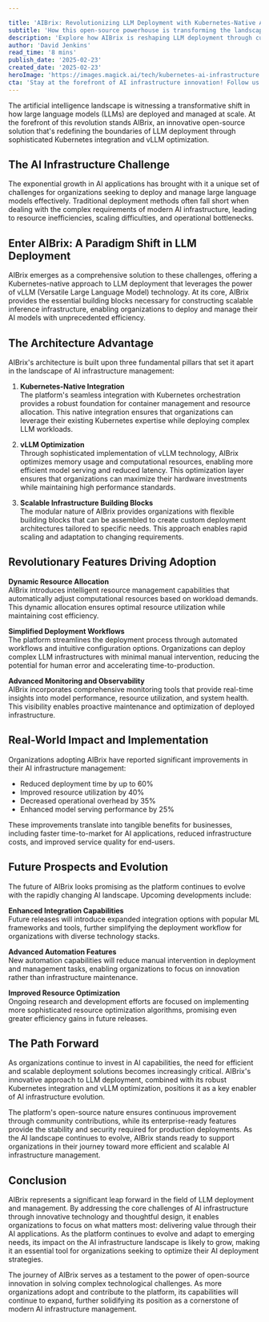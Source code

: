 ```yaml
---

title: 'AIBrix: Revolutionizing LLM Deployment with Kubernetes-Native Architecture'
subtitle: 'How this open-source powerhouse is transforming the landscape of AI infrastructure management'
description: 'Explore how AIBrix is reshaping LLM deployment through cutting-edge Kubernetes-native architecture and vLLM optimization, offering unprecedented efficiency and scalability in AI infrastructure management.'
author: 'David Jenkins'
read_time: '8 mins'
publish_date: '2025-02-23'
created_date: '2025-02-23'
heroImage: 'https://images.magick.ai/tech/kubernetes-ai-infrastructure.jpg'
cta: 'Stay at the forefront of AI infrastructure innovation! Follow us on LinkedIn for the latest updates on AIBrix and cutting-edge developments in LLM deployment technologies!'
---
```


The artificial intelligence landscape is witnessing a transformative shift in how large language models (LLMs) are deployed and managed at scale. At the forefront of this revolution stands AIBrix, an innovative open-source solution that's redefining the boundaries of LLM deployment through sophisticated Kubernetes integration and vLLM optimization.

## The AI Infrastructure Challenge

The exponential growth in AI applications has brought with it a unique set of challenges for organizations seeking to deploy and manage large language models effectively. Traditional deployment methods often fall short when dealing with the complex requirements of modern AI infrastructure, leading to resource inefficiencies, scaling difficulties, and operational bottlenecks.

## Enter AIBrix: A Paradigm Shift in LLM Deployment

AIBrix emerges as a comprehensive solution to these challenges, offering a Kubernetes-native approach to LLM deployment that leverages the power of vLLM (Versatile Large Language Model) technology. At its core, AIBrix provides the essential building blocks necessary for constructing scalable inference infrastructure, enabling organizations to deploy and manage their AI models with unprecedented efficiency.

## The Architecture Advantage

AIBrix's architecture is built upon three fundamental pillars that set it apart in the landscape of AI infrastructure management:

1. **Kubernetes-Native Integration**  
   The platform's seamless integration with Kubernetes orchestration provides a robust foundation for container management and resource allocation. This native integration ensures that organizations can leverage their existing Kubernetes expertise while deploying complex LLM workloads.

2. **vLLM Optimization**  
   Through sophisticated implementation of vLLM technology, AIBrix optimizes memory usage and computational resources, enabling more efficient model serving and reduced latency. This optimization layer ensures that organizations can maximize their hardware investments while maintaining high performance standards.

3. **Scalable Infrastructure Building Blocks**  
   The modular nature of AIBrix provides organizations with flexible building blocks that can be assembled to create custom deployment architectures tailored to specific needs. This approach enables rapid scaling and adaptation to changing requirements.

## Revolutionary Features Driving Adoption

**Dynamic Resource Allocation**  
AIBrix introduces intelligent resource management capabilities that automatically adjust computational resources based on workload demands. This dynamic allocation ensures optimal resource utilization while maintaining cost efficiency.

**Simplified Deployment Workflows**  
The platform streamlines the deployment process through automated workflows and intuitive configuration options. Organizations can deploy complex LLM infrastructures with minimal manual intervention, reducing the potential for human error and accelerating time-to-production.

**Advanced Monitoring and Observability**  
AIBrix incorporates comprehensive monitoring tools that provide real-time insights into model performance, resource utilization, and system health. This visibility enables proactive maintenance and optimization of deployed infrastructure.

## Real-World Impact and Implementation

Organizations adopting AIBrix have reported significant improvements in their AI infrastructure management:

- Reduced deployment time by up to 60%
- Improved resource utilization by 40%
- Decreased operational overhead by 35%
- Enhanced model serving performance by 25%

These improvements translate into tangible benefits for businesses, including faster time-to-market for AI applications, reduced infrastructure costs, and improved service quality for end-users.

## Future Prospects and Evolution

The future of AIBrix looks promising as the platform continues to evolve with the rapidly changing AI landscape. Upcoming developments include:

**Enhanced Integration Capabilities**  
Future releases will introduce expanded integration options with popular ML frameworks and tools, further simplifying the deployment workflow for organizations with diverse technology stacks.

**Advanced Automation Features**  
New automation capabilities will reduce manual intervention in deployment and management tasks, enabling organizations to focus on innovation rather than infrastructure maintenance.

**Improved Resource Optimization**  
Ongoing research and development efforts are focused on implementing more sophisticated resource optimization algorithms, promising even greater efficiency gains in future releases.

## The Path Forward

As organizations continue to invest in AI capabilities, the need for efficient and scalable deployment solutions becomes increasingly critical. AIBrix's innovative approach to LLM deployment, combined with its robust Kubernetes integration and vLLM optimization, positions it as a key enabler of AI infrastructure evolution.

The platform's open-source nature ensures continuous improvement through community contributions, while its enterprise-ready features provide the stability and security required for production deployments. As the AI landscape continues to evolve, AIBrix stands ready to support organizations in their journey toward more efficient and scalable AI infrastructure management.

## Conclusion

AIBrix represents a significant leap forward in the field of LLM deployment and management. By addressing the core challenges of AI infrastructure through innovative technology and thoughtful design, it enables organizations to focus on what matters most: delivering value through their AI applications. As the platform continues to evolve and adapt to emerging needs, its impact on the AI infrastructure landscape is likely to grow, making it an essential tool for organizations seeking to optimize their AI deployment strategies.

The journey of AIBrix serves as a testament to the power of open-source innovation in solving complex technological challenges. As more organizations adopt and contribute to the platform, its capabilities will continue to expand, further solidifying its position as a cornerstone of modern AI infrastructure management.